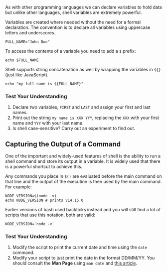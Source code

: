 As with other programming languages we can declare variables to hold data but unlike other languages, shell variables are extremely powerful.

Variables are created where needed without the need for a formal declaration. The convention is to declare all variables using uppercase letters and underscores.

```shell
FULL_NAME="John Doe"
```

To access the contents of a variable you need to add a `$` prefix:

```shell
echo $FULL_NAME
```

Shell supports string concatenation as well by wrapping the variables in `${}` (just like JavaScript).

```shell
echo "my full name is ${FULL_NAME}"
```

### Test Your Understanding

1. Declare two variables, `FIRST` and `LAST` and assign your first and last names.
2. Print out the string `my name is XXX YYY`, replacing the `XXX` with your first name and `YYY` with your last name.
3. Is shell case-sensitive? Carry out an experiment to find out.

## Capturing the Output of a Command

One of the important and widely-used features of shell is the ability to run a shell command and store its output in a variable. It is widely used that there is a powerful shortcut to achieve this.

Any commands you place in `$()` are evaluated before the main command on that line and the output of the execution is then used by the main command. For example:

```shell
NODE_VERSION=$(node -v)
echo NODE_VERSION # prints v14.15.0
```

Earlier versions of bash used backticks instead and you will still find a lot of scripts that use this notation, both are valid:

```shell
NODE_VERSION=`node -v`
```

### Test Your Understanding

1. Modify the script to print the current date and time using the `date` command.
2. Modify your script to just print the date in the format DD/MM/YY. You should consult the **Man Page** using `man date` and [this article](https://www.cyberciti.biz/faq/linux-unix-formatting-dates-for-display/).